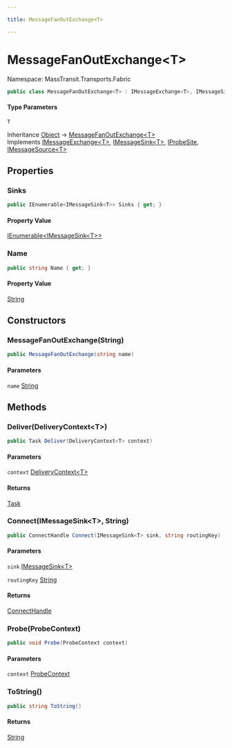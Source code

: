 ```yaml
---

title: MessageFanOutExchange<T>

---
```


# MessageFanOutExchange\<T\>

Namespace: MassTransit.Transports.Fabric

```csharp
public class MessageFanOutExchange<T> : IMessageExchange<T>, IMessageSink<T>, IProbeSite, IMessageSource<T>
```

#### Type Parameters

`T`<br/>

Inheritance [Object](https://learn.microsoft.com/en-us/dotnet/api/system.object) → [MessageFanOutExchange\<T\>](../masstransit-transports-fabric/messagefanoutexchange-1)<br/>
Implements [IMessageExchange\<T\>](../masstransit-transports-fabric/imessageexchange-1), [IMessageSink\<T\>](../masstransit-transports-fabric/imessagesink-1), [IProbeSite](../../masstransit-abstractions/masstransit/iprobesite), [IMessageSource\<T\>](../masstransit-transports-fabric/imessagesource-1)

## Properties

### **Sinks**

```csharp
public IEnumerable<IMessageSink<T>> Sinks { get; }
```

#### Property Value

[IEnumerable\<IMessageSink\<T\>\>](https://learn.microsoft.com/en-us/dotnet/api/system.collections.generic.ienumerable-1)<br/>

### **Name**

```csharp
public string Name { get; }
```

#### Property Value

[String](https://learn.microsoft.com/en-us/dotnet/api/system.string)<br/>

## Constructors

### **MessageFanOutExchange(String)**

```csharp
public MessageFanOutExchange(string name)
```

#### Parameters

`name` [String](https://learn.microsoft.com/en-us/dotnet/api/system.string)<br/>

## Methods

### **Deliver(DeliveryContext\<T\>)**

```csharp
public Task Deliver(DeliveryContext<T> context)
```

#### Parameters

`context` [DeliveryContext\<T\>](../masstransit-transports-fabric/deliverycontext-1)<br/>

#### Returns

[Task](https://learn.microsoft.com/en-us/dotnet/api/system.threading.tasks.task)<br/>

### **Connect(IMessageSink\<T\>, String)**

```csharp
public ConnectHandle Connect(IMessageSink<T> sink, string routingKey)
```

#### Parameters

`sink` [IMessageSink\<T\>](../masstransit-transports-fabric/imessagesink-1)<br/>

`routingKey` [String](https://learn.microsoft.com/en-us/dotnet/api/system.string)<br/>

#### Returns

[ConnectHandle](../../masstransit-abstractions/masstransit/connecthandle)<br/>

### **Probe(ProbeContext)**

```csharp
public void Probe(ProbeContext context)
```

#### Parameters

`context` [ProbeContext](../../masstransit-abstractions/masstransit/probecontext)<br/>

### **ToString()**

```csharp
public string ToString()
```

#### Returns

[String](https://learn.microsoft.com/en-us/dotnet/api/system.string)<br/>

